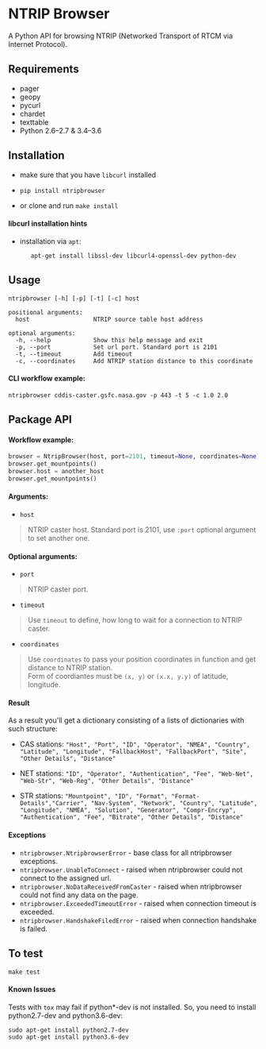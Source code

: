 # NTRIP Browser

A Python API for browsing NTRIP (Networked Transport of RTCM via Internet Protocol).

## Requirements
 - pager
 - geopy
 - pycurl
 - chardet
 - texttable
 - Python 2.6–2.7 & 3.4–3.6

## Installation

 - make sure that you have `libcurl` installed

 - `pip install ntripbrowser`

 -  or clone and run `make install`

#### libcurl installation hints

 - installation via `apt`:
 
    ```
       apt-get install libssl-dev libcurl4-openssl-dev python-dev
    ```
    
## Usage 

```
ntripbrowser [-h] [-p] [-t] [-c] host

positional arguments:  
  host                  NTRIP source table host address

optional arguments:  
  -h, --help            Show this help message and exit  
  -p, --port            Set url port. Standard port is 2101  
  -t, --timeout         Add timeout  
  -c, --coordinates     Add NTRIP station distance to this coordinate
 ```

#### CLI workflow example:

    ntripbrowser cddis-caster.gsfc.nasa.gov -p 443 -t 5 -c 1.0 2.0

## Package API
#### Workflow example:

```python
browser = NtripBrowser(host, port=2101, timeout=None, coordinates=None)
browser.get_mountpoints()
browser.host = another_host
browser.get_mountpoints()
```

#### Arguments:

 - `host`

> NTRIP caster host.
> Standard port is 2101, use `:port` optional argument to set another one.

#### Optional arguments:

 - `port`

> NTRIP caster port.

 - `timeout`    
 
> Use `timeout` to define, how long to wait for a connection to NTRIP caster.
 - `coordinates`
 
> Use `coordinates` to pass your position coordinates in function and get distance to NTRIP station.    
> Form of coordiantes must be `(x, y)` or `(x.x, y.y)` of latitude, longitude.

#### Result

As a result you'll get a dictionary consisting of a lists of dictionaries with such structure:

- CAS stations: `"Host", "Port", "ID", "Operator", "NMEA", "Country", "Latitude", "Longitude", "FallbackHost", "FallbackPort", "Site", "Other Details", "Distance"` 

- NET stations: `"ID", "Operator", "Authentication", "Fee", "Web-Net", "Web-Str", "Web-Reg", "Other Details", "Distance"`    

- STR stations: `"Mountpoint", "ID", "Format", "Format-Details","Carrier", "Nav-System", "Network", "Country", "Latitude", "Longitude", "NMEA", "Solution", "Generator", "Compr-Encryp", "Authentication", "Fee", "Bitrate", "Other Details", "Distance"`

#### Exceptions

 - `ntripbrowser.NtripbrowserError` - base class for all ntripbrowser exceptions.
 - `ntripbrowser.UnableToConnect` - raised when ntripbrowser could not connect to the assigned url.
 - `ntripbrowser.NoDataReceivedFromCaster` - raised when ntripbrowser could not find any data on the page.
 - `ntripbrowser.ExceededTimeoutError` - raised when connection timeout is exceeded.
 - `ntripbrowser.HandshakeFiledError` - raised when connection handshake is failed.

## To test

    make test

#### Known Issues
Tests with `tox` may fail if python*-dev is not installed.
So, you need to install python2.7-dev and python3.6-dev:

    sudo apt-get install python2.7-dev
    sudo apt-get install python3.6-dev


